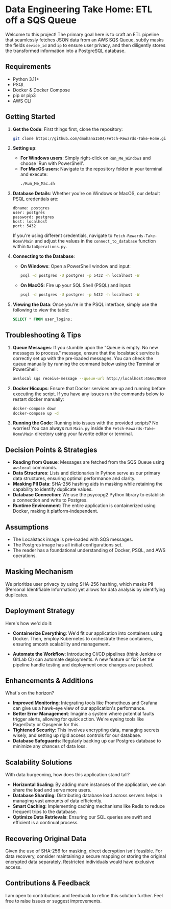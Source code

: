 # Data Engineering Take Home: ETL off a SQS Queue

Welcome to this project! The primary goal here is to craft an ETL pipeline that seamlessly fetches JSON data from an AWS SQS Queue, subtly masks the fields `device_id` and `ip` to ensure user privacy, and then diligently stores the transformed information into a PostgreSQL database.

## Requirements

- Python 3.11+
- PSQL
- Docker & Docker Compose
- pip or pip3
- AWS CLI

## Getting Started

1. **Get the Code**: First things first, clone the repository:
   ```bash
   git clone https://github.com/dmohana1504/Fetch-Rewards-Take-Home.git
   ```

2. **Setting up**:
   - **For Windows users**: Simply right-click on `Run_Me_Windows` and choose 'Run with PowerShell'.
   - **For MacOS users**: Navigate to the repository folder in your terminal and execute:
     ```bash
     ./Run_Me_Mac.sh
     ```

3. **Database Details**: Whether you're on Windows or MacOS, our default PSQL credentials are:
   ```plaintext
   dbname: postgres
   user: postgres
   password: postgres
   host: localhost
   port: 5432
   ```

   If you're using different credentials, navigate to `Fetch-Rewards-Take-Home\Main` and adjust the values in the `connect_to_database` function within `DataOperations.py`.

4. **Connecting to the Database**:
   - **On Windows**: Open a PowerShell window and input:
     ```bash
     psql -d postgres -U postgres -p 5432 -h localhost -W
     ```

   - **On MacOS**: Fire up your SQL Shell (PSQL) and input:
     ```bash
     psql -d postgres -U postgres -p 5432 -h localhost -W
     ```

5. **Viewing the Data**: Once you're in the PSQL interface, simply use the following to view the table:
   ```sql
   SELECT * FROM user_logins;
   ```

## Troubleshooting & Tips

1. **Queue Messages**: If you stumble upon the "Queue is empty. No new messages to process." message, ensure that the localstack service is correctly set up with the pre-loaded messages. You can check the queue manually by running the command below using the Terminal or PowerShell:
   
   ```bash
   awslocal sqs receive-message --queue-url http://localhost:4566/000000000000/login-queue
   ```

3. **Docker Hiccups**: Ensure that Docker services are up and running before executing the script. If you have any issues run the commands below to restart docker manually:
   ```bash
   docker-compose down
   docker-compose up -d
   ```

4. **Running the Code**: Running into issues with the provided scripts? No worries! You can always run `Main.py` inside the `Fetch-Rewards-Take-Home\Main` directory using your favorite editor or terminal.

## Decision Points & Strategies

- **Reading from Queue**: Messages are fetched from the SQS Queue using `awslocal` commands.
- **Data Structures**: Lists and dictionaries in Python serve as our primary data structures, ensuring optimal performance and clarity.
- **Masking PII Data**: SHA-256 hashing aids in masking while retaining the capability to identify duplicate values.
- **Database Connection**: We use the psycopg2 Python library to establish a connection and write to Postgres.
- **Runtime Environment**: The entire application is containerized using Docker, making it platform-independent.

## Assumptions
- The Localstack image is pre-loaded with SQS messages.
- The Postgres image has all initial configurations set.
- The reader has a foundational understanding of Docker, PSQL, and AWS operations.

## Masking Mechanism

We prioritize user privacy by using SHA-256 hashing, which masks PII (Personal Identifiable Information) yet allows for data analysis by identifying duplicates.

## Deployment Strategy

Here's how we'd do it:
   
- **Containerize Everything**: We'd fit our application into containers using Docker. Then, employ Kubernetes to orchestrate these containers, ensuring smooth scalability and management.

- **Automate the Workflow**: Introducing CI/CD pipelines (think Jenkins or GitLab CI) can automate deployments. A new feature or fix? Let the pipeline handle testing and deployment once changes are pushed.

## Enhancements & Additions

What's on the horizon?

- **Improved Monitoring**: Integrating tools like Prometheus and Grafana can give us a hawk-eye view of our application's performance.
- **Better Error Management**: Imagine a system where potential faults trigger alerts, allowing for quick action. We're eyeing tools like PagerDuty or Opsgenie for this.
- **Tightened Security**: This involves encrypting data, managing secrets wisely, and setting up rigid access controls for our database.
- **Database Safeguards**: Regularly backing up our Postgres database to minimize any chances of data loss.

## Scalability Solutions

With data burgeoning, how does this application stand tall?

- **Horizontal Scaling**: By adding more instances of the application, we can share the load and serve more users.
- **Database Sharding**: Distributing database load across servers helps in managing vast amounts of data efficiently.
- **Smart Caching**: Implementing caching mechanisms like Redis to reduce frequent trips to the database.
- **Optimize Data Retrievals**: Ensuring our SQL queries are swift and efficient is a continual process.

## Recovering Original Data

Given the use of SHA-256 for masking, direct decryption isn't feasible. For data recovery, consider maintaining a secure mapping or storing the original encrypted data separately. Restricted individuals would have exclusive access.

## Contributions & Feedback

I am open to contributions and feedback to refine this solution further. Feel free to raise issues or suggest improvements.
